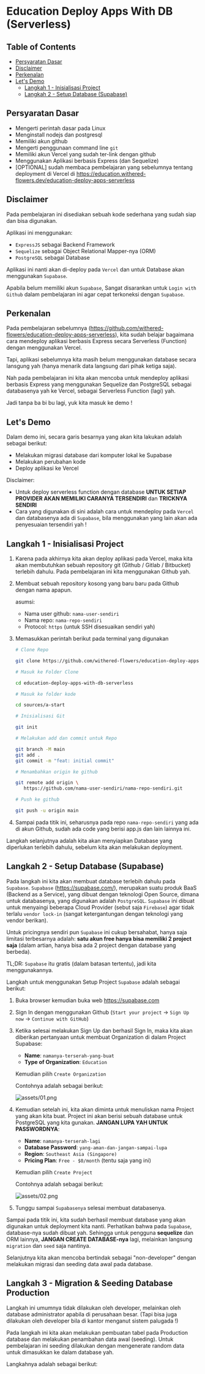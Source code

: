 # Education Deploy Apps With DB (Serverless)

## Table of Contents

- [Persyaratan Dasar](#persyaratan-dasar)
- [Disclaimer](#disclaimer)
- [Perkenalan](#perkenalan)
- [Let's Demo](#lets-demo)
  - [Langkah 1 - Inisialisasi Project](#langkah-1---inisialisasi-project)
  - [Langkah 2 - Setup Database (Supabase)](#langkah-2---setup-database-supabase)

## Persyaratan Dasar

- Mengerti perintah dasar pada Linux
- Menginstall nodejs dan postgresql
- Memiliki akun github
- Mengerti penggunaan command line `git`
- Memiliki akun Vercel yang sudah ter-link dengan github
- Menggunakan Aplikasi berbasis Express (dan Sequelize)
- [OPTIONAL] sudah membaca pembelajaran yang sebelumnya tentang deployment di Vercel di https://education.withered-flowers.dev/education-deploy-apps-serverless

## Disclaimer

Pada pembelajaran ini disediakan sebuah kode sederhana yang sudah siap dan bisa digunakan.

Aplikasi ini menggunakan:

- `ExpressJS` sebagai Backend Framework
- `Sequelize` sebagai Object Relational Mapper-nya (ORM)
- `PostgreSQL` sebagai Database

Aplikasi ini nanti akan di-deploy pada `Vercel` dan untuk Database akan menggunakan `Supabase`.

Apabila belum memiliki akun `Supabase`, Sangat disarankan untuk `Login with Github` dalam pembelajaran ini agar cepat terkoneksi dengan `Supabase`.

## Perkenalan

Pada pembelajaran sebelumnya (https://github.com/withered-flowers/education-deploy-apps-serverless), kita sudah belajar bagaimana cara mendeploy aplikasi berbasis Express secara Serverless (Function) dengan menggunakan Vercel.

Tapi, aplikasi sebelumnya kita masih belum menggunakan database secara lansgung yah (hanya menarik data langsung dari pihak ketiga saja).

Nah pada pembelajaran ini kita akan mencoba untuk mendeploy aplikasi berbasis Express yang menggunakan Sequelize dan PostgreSQL sebagai databasenya yah ke Vercel, sebagai Serverless Function (lagi) yah.

Jadi tanpa ba bi bu lagi, yuk kita masuk ke demo !

## Let's Demo

Dalam demo ini, secara garis besarnya yang akan kita lakukan adalah sebagai berikut:

- Melakukan migrasi database dari komputer lokal ke Supabase
- Melakukan perubahan kode
- Deploy aplikasi ke Vercel

Disclaimer:

- Untuk deploy serverless function dengan database **UNTUK SETIAP PROVIDER AKAN MEMILIKI CARANYA TERSENDIRI** dan **TRICKNYA SENDIRI**
- Cara yang digunakan di sini adalah cara untuk mendeploy pada `Vercel` dan databasenya ada di `Supabase`, bila menggunakan yang lain akan ada penyesuaian tersendiri yah !

## Langkah 1 - Inisialisasi Project

1. Karena pada akhirnya kita akan deploy aplikasi pada Vercel, maka kita akan membutuhkan sebuah repository git (Github / Gitlab / Bitbucket) terlebih dahulu. Pada pembelajaran ini kita menggunakan Github yah.

1. Membuat sebuah repository kosong yang baru baru pada Github dengan nama apapun.

   asumsi:

   - Nama user github: `nama-user-sendiri`
   - Nama repo: `nama-repo-sendiri`
   - Protocol: `https` (untuk SSH disesuaikan sendiri yah)

1. Memasukkan perintah berikut pada terminal yang digunakan

   ```bash
   # Clone Repo

   git clone https://github.com/withered-flowers/education-deploy-apps-with-db-serverless

   # Masuk ke Folder Clone

   cd education-deploy-apps-with-db-serverless

   # Masuk ke folder kode

   cd sources/a-start

   # Inisialisasi Git

   git init

   # Melakukan add dan commit untuk Repo

   git branch -M main
   git add .
   git commit -m "feat: initial commit"

   # Menambahkan origin ke github

   git remote add origin \
      https://github.com/nama-user-sendiri/nama-repo-sendiri.git

   # Push ke github

   git push -u origin main
   ```

1. Sampai pada titik ini, seharusnya pada repo `nama-repo-sendiri` yang ada di akun Github, sudah ada code yang berisi app.js dan lain lainnya ini.

Langkah selanjutnya adalah kita akan menyiapkan Database yang diperlukan terlebih dahulu, sebelum kita akan melakukan deployment.

## Langkah 2 - Setup Database (Supabase)

Pada langkah ini kita akan membuat database terlebih dahulu pada `Supabase`. `Supabase` (https://supabase.com/), merupakan suatu produk BaaS (Backend as a Service), yang dibuat dengan teknologi Open Source, dimana untuk databasenya, yang digunakan adalah `PostgreSQL`. `Supabase` ini dibuat untuk menyaingi beberapa Cloud Provider (sebut saja `Firebase`) agar tidak terlalu `vendor lock-in` (sangat ketergantungan dengan teknologi yang vendor berikan).

Untuk pricingnya sendiri pun `Supabase` ini cukup bersahabat, hanya saja limitasi terbesarnya adalah: **satu akun free hanya bisa memiliki 2 project saja** (dalam artian, hanya bisa ada 2 project dengan database yang berbeda).

TL;DR: `Supabase` itu gratis (dalam batasan tertentu), jadi kita menggunakannya.

Langkah untuk menggunakan Setup Project `Supabase` adalah sebagai berikut:

1. Buka browser kemudian buka web https://supabase.com
1. Sign In dengan menggunakan Github (`Start your project` -> `Sign Up now` -> `Continue with GitHub`)
1. Ketika selesai melakukan Sign Up dan berhasil Sign In, maka kita akan diberikan pertanyaan untuk membuat Organization di dalam Project Supabase:

   - **Name**: `namanya-terserah-yang-buat`
   - **Type of Organization**: `Education`

   Kemudian pilih `Create Organization`

   Contohnya adalah sebagai berikut:

   ![assets/01.png](assets/01.png)

1. Kemudian setelah ini, kita akan diminta untuk menuliskan nama Project yang akan kita buat. Project ini akan berisi sebuah database untuk PostgreSQL yang kita gunakan. **JANGAN LUPA YAH UNTUK PASSWORDNYA**:

   - **Name**: `namanya-terserah-lagi`
   - **Database Password**: `yang-aman-dan-jangan-sampai-lupa`
   - **Region**: `Southeast Asia (Singapore)`
   - **Pricing Plan**: `Free - $0/month` (tentu saja yang ini)

   Kemudian pilih `Create Project`

   Contohnya adalah sebagai berikut:

   ![assets/02.png](assets/02.png)

1. Tunggu sampai `Supabasenya` selesai membuat databasenya.

Sampai pada titik ini, kita sudah berhasil membuat database yang akan digunakan untuk deployment kita nanti. Perhatikan bahwa pada `Supabase`, database-nya sudah dibuat yah. Sehingga untuk pengguna **sequelize** dan ORM lainnya, **JANGAN CREATE DATABASE-nya** lagi, melainkan langsung `migration` dan `seed` saja nantinya.

Selanjutnya kita akan mencoba bertindak sebagai "non-developer" dengan melakukan migrasi dan seeding data awal pada database.

## Langkah 3 - Migration & Seeding Database Production

Langkah ini umumnya tidak dilakukan oleh developer, melainkan oleh database administrator apabila di perusahaan besar. (Tapi bisa juga dilakukan oleh developer bila di kantor menganut sistem palugada !)

Pada langkah ini kita akan melakukan pembuatan tabel pada Production database dan melakukan penambahan data awal (seeding). Untuk pembelajaran ini seeding dilakukan dengan mengenerate random data untuk dimasukkan ke dalam database yah.

Langkahnya adalah sebagai berikut:
